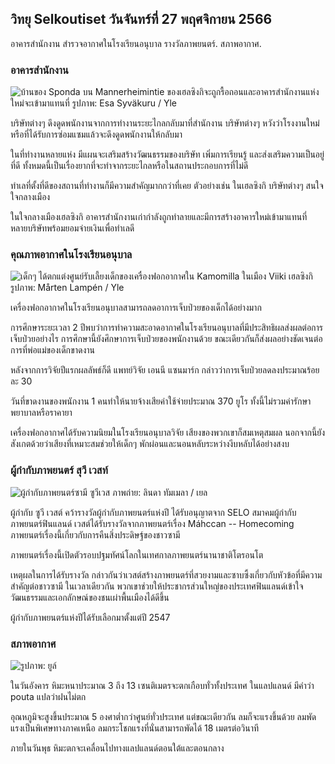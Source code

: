 วิทยุ Selkoutiset วันจันทร์ที่ 27 พฤศจิกายน 2566
---------------------------------------

อาคารสำนักงาน สำรวจอากาศในโรงเรียนอนุบาล รางวัลภาพยนตร์. สภาพอากาศ.

### อาคารสำนักงาน

![บ้านของ Sponda บน Mannerheimintie ของเฮลซิงกิจะถูกรื้อถอนและอาคารสำนักงานแห่งใหม่จะเข้ามาแทนที่ รูปภาพ: Esa Syväkuru / Yle](https://images.cdn.yle.fi/image/upload/c_crop,h_3270,w_5814,x_0,y_404/ar_1.7777777777777777,c_fill,g_faces,h_675,w_1200/dpr_1.0/q_auto:eco/f_auto/fl_lossy/v1700118894/39-12013716555c1029fb19)

บริษัทต่างๆ ดึงดูดพนักงานจากการทำงานระยะไกลกลับมาที่สำนักงาน บริษัทต่างๆ หวังว่าโรงงานใหม่หรือที่ได้รับการซ่อมแซมแล้วจะดึงดูดพนักงานให้กลับมา

ในที่ทำงานหลายแห่ง มีแผนจะเสริมสร้างวัฒนธรรมของบริษัท เพิ่มการเรียนรู้ และส่งเสริมความเป็นอยู่ที่ดี ทั้งหมดนี้เป็นเรื่องยากที่จะทำจากระยะไกลหรือในสถานประกอบการที่ไม่ดี

ทำเลที่ตั้งที่ดีของสถานที่ทำงานก็มีความสำคัญมากกว่าที่เคย ตัวอย่างเช่น ในเฮลซิงกิ บริษัทต่างๆ สนใจใจกลางเมือง

ในใจกลางเมืองเฮลซิงกิ อาคารสำนักงานเก่ากำลังถูกทำลายและมีการสร้างอาคารใหม่เข้ามาแทนที่ หลายบริษัทพร้อมยอมจ่ายเงินเพื่อทำเลดี

### คุณภาพอากาศในโรงเรียนอนุบาล

![เด็กๆ ได้ตกแต่งศูนย์รับเลี้ยงเด็กของเครื่องฟอกอากาศใน Kamomilla ในเมือง Viiki เฮลซิงกิ รูปภาพ: Mårten Lampén / Yle](https://images.cdn.yle.fi/image/upload/c_crop,h_2250,w_4000,x_0,y_334/ar_1.7777777777777777,c_fill,g_faces,h_675,w_1200/dpr_1.0/q_auto:eco/f_auto/fl_lossy/v1695638511/39-117653165115d5600150)

เครื่องฟอกอากาศในโรงเรียนอนุบาลสามารถลดอาการเจ็บป่วยของเด็กได้อย่างมาก

การศึกษาระยะเวลา 2 ปีพบว่าการทำความสะอาดอากาศในโรงเรียนอนุบาลที่มีประสิทธิผลส่งผลต่อการเจ็บป่วยอย่างไร การศึกษานี้ยังศึกษาการเจ็บป่วยของพนักงานด้วย ขณะเดียวกันก็ส่งผลอย่างชัดเจนต่อการที่พ่อแม่ของเด็กขาดงาน

หลังจากการวิจัยปีแรกผลลัพธ์ก็ดี แพทย์วิจัย เอนนี แซนมาร์ก กล่าวว่าการเจ็บป่วยลดลงประมาณร้อยละ 30

วันที่ขาดงานของพนักงาน 1 คนทำให้นายจ้างเสียค่าใช้จ่ายประมาณ 370 ยูโร ทั้งนี้ไม่รวมค่ารักษาพยาบาลหรือราคายา

เครื่องฟอกอากาศได้รับความนิยมในโรงเรียนอนุบาลวิจัย เสียงของพวกเขาก็สมเหตุสมผล นอกจากนี้ยังสังเกตด้วยว่าเสียงที่เหมาะสมช่วยให้เด็กๆ พักผ่อนและนอนหลับระหว่างงีบหลับได้อย่างสงบ

### ผู้กำกับภาพยนตร์ สุวี เวสท์

![ผู้กำกับภาพยนตร์ซามี ซูวีเวส ภาพถ่าย: ลินดา ทัมเมลา / เยล](https://images.cdn.yle.fi/image/upload/c_crop,h_2268,w_4032,x_0,y_120/ar_1.7777777777777777,c_fill,g_faces,h_675,w_1200/dpr_1.0/q_auto:eco/f_auto/fl_lossy/v1613476645/39-774637602bb23ea1c4a)

ผู้กำกับ ซูวี เวสต์ คว้ารางวัลผู้กำกับภาพยนตร์แห่งปี ได้รับอนุญาตจาก SELO สมาคมผู้กำกับภาพยนตร์ฟินแลนด์ เวสต์ได้รับรางวัลจากภาพยนตร์เรื่อง Máhccan -- Homecoming ภาพยนตร์เรื่องนี้เกี่ยวกับการคืนสิ่งประดิษฐ์ของชาวซามี

ภาพยนตร์เรื่องนี้เปิดตัวรอบปฐมทัศน์โลกในเทศกาลภาพยนตร์นานาชาติโตรอนโต

เหตุผลในการได้รับรางวัล กล่าวกันว่าเวสต์สร้างภาพยนตร์ที่สวยงามและซาบซึ้งเกี่ยวกับหัวข้อที่มีความสำคัญต่อชาวซามี ในเวลาเดียวกัน พวกเขาช่วยให้ประชากรส่วนใหญ่ของประเทศฟินแลนด์เข้าใจวัฒนธรรมและเอกลักษณ์ของชนเผ่าพื้นเมืองได้ดีขึ้น

ผู้กำกับภาพยนตร์แห่งปีได้รับเลือกมาตั้งแต่ปี 2547

### สภาพอากาศ

![ รูปภาพ: ยูล์](https://images.cdn.yle.fi/image/upload/c_crop,h_1080,w_1919,x_0,y_0/ar_1.7777777777777777,c_fill,g_faces,h_675,w_1200/dpr_1.0/q_auto:eco/f_auto/fl_lossy/v1701100995/39-12073206564bd79da68c)

ในวันอังคาร หิมะหนาประมาณ 3 ถึง 13 เซนติเมตรจะตกเกือบทั่วทั้งประเทศ ในแลปแลนด์ มีคำว่า pouta แปลว่าฝนไม่ตก

อุณหภูมิจะสูงขึ้นประมาณ 5 องศาต่ำกว่าศูนย์ทั่วประเทศ แต่ขณะเดียวกัน ลมก็จะแรงขึ้นด้วย ลมพัดแรงเป็นพิเศษทางภาคเหนือ ลมกระโชกแรงที่นั่นสามารถพัดได้ 18 เมตรต่อวินาที

ภายในวันพุธ หิมะตกจะเคลื่อนไปทางแลปแลนด์ตอนใต้และตอนกลาง
